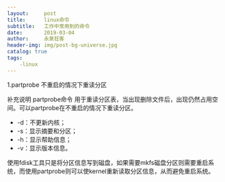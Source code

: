 ```yaml
---
layout:     post
title:      linux命令
subtitle:   工作中常用到的命令
date:       2019-03-04
author:     永泉狂客
header-img: img/post-bg-universe.jpg
catalog: true
tags:
    -linux
---
```


1.partprobe
不重启的情况下重读分区

补充说明
partprobe命令 用于重读分区表，当出现删除文件后，出现仍然占用空间。可以partprobe在不重启的情况下重读分区。

- -d：不更新内核；
- -s：显示摘要和分区；
- -h：显示帮助信息；
- -v：显示版本信息。

使用fdisk工具只是将分区信息写到磁盘，如果需要mkfs磁盘分区则需要重启系统，而使用partprobe则可以使kernel重新读取分区信息，从而避免重启系统。
